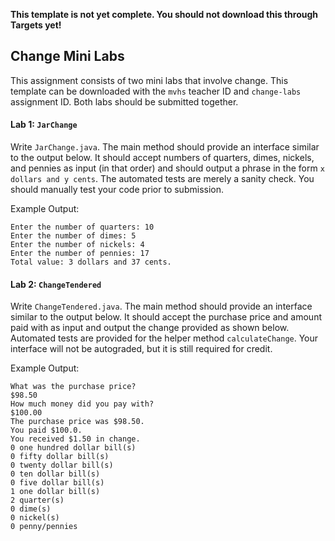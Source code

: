 **This template is not yet complete. You should not download this through Targets yet!**

## Change Mini Labs ##

This assignment consists of two mini labs that involve change. This template can be downloaded with the `mvhs` teacher ID and `change-labs` assignment ID. Both labs should be submitted together.

#### Lab 1: `JarChange` ####

Write `JarChange.java`. The main method should provide an interface similar to the output below. It should accept numbers of quarters, dimes, nickels, and pennies as input (in that order) and should output a phrase in the form `x dollars and y cents`. The automated tests are merely a sanity check. You should manually test your code prior to submission.

Example Output:

    Enter the number of quarters: 10
    Enter the number of dimes: 5
    Enter the number of nickels: 4
    Enter the number of pennies: 17
    Total value: 3 dollars and 37 cents.
    

#### Lab 2: `ChangeTendered` ####

Write `ChangeTendered.java`. The main method should provide an interface similar to the output below. It should accept the purchase price and amount paid with as input and output the change provided as shown below. Automated tests are provided for the helper method `calculateChange`. Your interface will not be autograded, but it is still required for credit.

Example Output:

    What was the purchase price?
    $98.50
    How much money did you pay with?
    $100.00
    The purchase price was $98.50.
    You paid $100.0.
    You received $1.50 in change.
    0 one hundred dollar bill(s)
    0 fifty dollar bill(s)
    0 twenty dollar bill(s)
    0 ten dollar bill(s)
    0 five dollar bill(s)
    1 one dollar bill(s)
    2 quarter(s)
    0 dime(s)
    0 nickel(s)
    0 penny/pennies